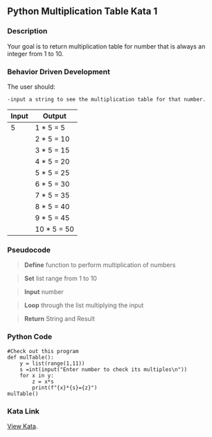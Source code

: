 ## Python Multiplication Table Kata 1

### Description
Your goal is to return multiplication table for number that is always an integer from 1 to 10.

### Behavior Driven Development
The user should:

    -input a string to see the multiplication table for that number.

| Input |  Output    |
| ----- | ---------- |
| 5     | 1 * 5 = 5  |
|       | 2 * 5 = 10 |
|       | 3 * 5 = 15 |
|       | 4 * 5 = 20 |
|       | 5 * 5 = 25 |
|       | 6 * 5 = 30 |
|       | 7 * 5 = 35 |
|       | 8 * 5 = 40 |
|       | 9 * 5 = 45 |
|       | 10 * 5 = 50|

### Pseudocode

> **Define** function to perform multiplication of numbers

> **Set** list range from 1 to 10

> **Input** number

> **Loop** through the list multiplying the input

> **Return** String and Result

### Python Code

```text
#Check out this program
def mulTable():
    y = list(range(1,11))
    s =int(input("Enter number to check its multiples\n"))
    for x in y:
        z = x*s
        print(f"{x}*{s}={z}")
mulTable()
```
### Kata Link
[View Kata](https://www.codewars.com/kata/5a2fd38b55519ed98f0000ce).
